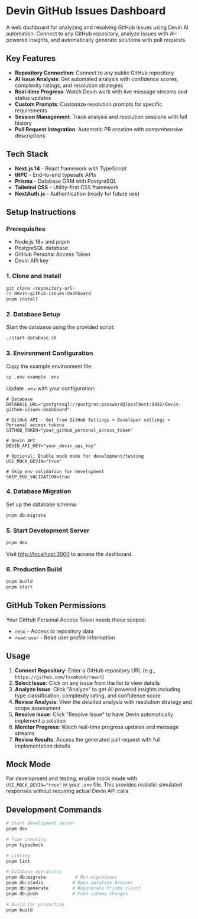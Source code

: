 # Devin GitHub Issues Dashboard

A web dashboard for analyzing and resolving GitHub issues using Devin AI automation. Connect to any GitHub repository, analyze issues with AI-powered insights, and automatically generate solutions with pull requests.

## Key Features

- **Repository Connection**: Connect to any public GitHub repository
- **AI Issue Analysis**: Get automated analysis with confidence scores, complexity ratings, and resolution strategies
- **Real-time Progress**: Watch Devin work with live message streams and status updates
- **Custom Prompts**: Customize resolution prompts for specific requirements
- **Session Management**: Track analysis and resolution sessions with full history
- **Pull Request Integration**: Automatic PR creation with comprehensive descriptions

## Tech Stack

- **Next.js 14** - React framework with TypeScript
- **tRPC** - End-to-end typesafe APIs
- **Prisma** - Database ORM with PostgreSQL
- **Tailwind CSS** - Utility-first CSS framework
- **NextAuth.js** - Authentication (ready for future use)

## Setup Instructions

### Prerequisites

- Node.js 18+ and pnpm
- PostgreSQL database
- GitHub Personal Access Token
- Devin API key

### 1. Clone and Install

```bash
git clone <repository-url>
cd devin-github-issues-dashboard
pnpm install
```

### 2. Database Setup

Start the database using the provided script:

```bash
./start-database.sh
```

### 3. Environment Configuration

Copy the example environment file:

```bash
cp .env.example .env
```

Update `.env` with your configuration:

```env
# Database
DATABASE_URL="postgresql://postgres:password@localhost:5432/devin-github-issues-dashboard"

# GitHub API - Get from GitHub Settings > Developer settings > Personal access tokens
GITHUB_TOKEN="your_github_personal_access_token"

# Devin API
DEVIN_API_KEY="your_devin_api_key"

# Optional: Enable mock mode for development/testing
USE_MOCK_DEVIN="true"

# Skip env validation for development
SKIP_ENV_VALIDATION=true
```

### 4. Database Migration

Set up the database schema:

```bash
pnpm db:migrate
```

### 5. Start Development Server

```bash
pnpm dev
```

Visit [http://localhost:3000](http://localhost:3000) to access the dashboard.

### 6. Production Build

```bash
pnpm build
pnpm start
```

## GitHub Token Permissions

Your GitHub Personal Access Token needs these scopes:
- `repo` - Access to repository data
- `read:user` - Read user profile information

## Usage

1. **Connect Repository**: Enter a GitHub repository URL (e.g., `https://github.com/facebook/react`)
2. **Select Issue**: Click on any issue from the list to view details
3. **Analyze Issue**: Click "Analyze" to get AI-powered insights including type classification, complexity rating, and confidence score
4. **Review Analysis**: View the detailed analysis with resolution strategy and scope assessment
5. **Resolve Issue**: Click "Resolve Issue" to have Devin automatically implement a solution
6. **Monitor Progress**: Watch real-time progress updates and message streams
7. **Review Results**: Access the generated pull request with full implementation details

## Mock Mode

For development and testing, enable mock mode with `USE_MOCK_DEVIN="true"` in your `.env` file. This provides realistic simulated responses without requiring actual Devin API calls.

## Development Commands

```bash
# Start development server
pnpm dev

# Type checking
pnpm typecheck

# Linting
pnpm lint

# Database operations
pnpm db:migrate           # Run migrations
pnpm db:studio           # Open database browser
pnpm db:generate         # Regenerate Prisma client
pnpm db:push             # Push schema changes

# Build for production
pnpm build
```